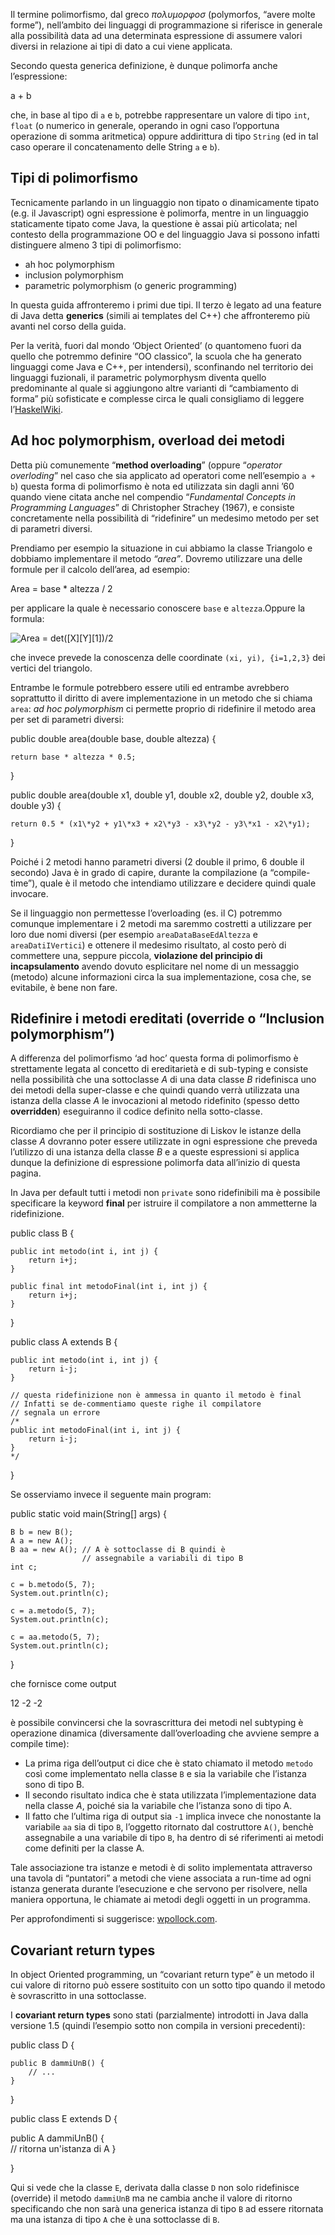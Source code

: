 Il termine polimorfismo, dal greco _πολυμορφοσ_ (polymorfos, “avere molte forme”), nell’ambito dei linguaggi di programmazione si riferisce in generale alla possibilità data ad una determinata espressione di assumere valori diversi in relazione ai tipi di dato a cui viene applicata.

Secondo questa generica definizione, è dunque polimorfa anche l’espressione:

a + b

che, in base al tipo di `a` e `b`, potrebbe rappresentare un valore di tipo `int`, `float` (o numerico in generale, operando in ogni caso l’opportuna operazione di somma aritmetica) oppure addirittura di tipo `String` (ed in tal caso operare il concatenamento delle String `a` e `b`).

Tipi di polimorfismo
--------------------

Tecnicamente parlando in un linguaggio non tipato o dinamicamente tipato (e.g. il Javascript) ogni espressione è polimorfa, mentre in un linguaggio staticamente tipato come Java, la questione è assai più articolata; nel contesto della programmazione OO e del linguaggio Java si possono infatti distinguere almeno 3 tipi di polimorfismo:

*   ah hoc polymorphism
*   inclusion polymorphism
*   parametric polymorphism (o generic programming)

In questa guida affronteremo i primi due tipi. Il terzo è legato ad una feature di Java detta **generics** (simili ai templates del C++) che affronteremo più avanti nel corso della guida.

Per la verità, fuori dal mondo ‘Object Oriented’ (o quantomeno fuori da quello che potremmo definire “OO classico”, la scuola che ha generato linguaggi come Java e C++, per intendersi), sconfinando nel territorio dei linguaggi fuzionali, il parametric polymorphysm diventa quello predominante al quale si aggiungono altre varianti di “cambiamento di forma” più sofisticate e complesse circa le quali consigliamo di leggere l’[HaskelWiki](http://www.haskell.org/haskellwiki/Polymorphism).

Ad hoc polymorphism, overload dei metodi
----------------------------------------

Detta più comunemente “**method overloading**” (oppure “_operator overloding_” nel caso che sia applicato ad operatori come nell’esempio `a + b`) questa forma di polimorfismo è nota ed utilizzata sin dagli anni ’60 quando viene citata anche nel compendio “_Fundamental Concepts in Programming Languages_” di Christopher Strachey (1967), e consiste concretamente nella possibilità di “ridefinire” un medesimo metodo per set di parametri diversi.

Prendiamo per esempio la situazione in cui abbiamo la classe Triangolo e dobbiamo implementare il metodo _“area”_. Dovremo utilizzare una delle formule per il calcolo dell’area, ad esempio:

Area = base * altezza / 2 

per applicare la quale è necessario conoscere `base` e `altezza`.Oppure la formula:

![Area = det([X][Y][1])/2](http://www.html.it/wp-content/uploads/2015/02/java23_01.png)

che invece prevede la conoscenza delle coordinate `(xi, yi), {i=1,2,3}` dei vertici del triangolo.

Entrambe le formule potrebbero essere utili ed entrambe avrebbero soprattutto il diritto di avere implementazione in un metodo che si chiama `area`: _ad hoc polymorphism_ ci permette proprio di ridefinire il metodo area per set di parametri diversi:

public double area(double base, double altezza) { 
    
	return base * altezza * 0.5;
}

public double area(double x1, double y1, 
                   double x2, double y2, 
                   double x3, double y3) { 
    
	return 0.5 * (x1\*y2 + y1\*x3 + x2\*y3 - x3\*y2 - y3\*x1 - x2\*y1); 
}

Poiché i 2 metodi hanno parametri diversi (2 double il primo, 6 double il secondo) Java è in grado di capire, durante la compilazione (a “compile-time”), quale è il metodo che intendiamo utilizzare e decidere quindi quale invocare.

Se il linguaggio non permettesse l’overloading (es. il C) potremmo comunque implementare i 2 metodi ma saremmo costretti a utilizzare per loro due nomi diversi (per esempio `areaDataBaseEdAltezza` e `areaDatiIVertici`) e ottenere il medesimo risultato, al costo però di commettere una, seppure piccola, **violazione del principio di incapsulamento** avendo dovuto esplicitare nel nome di un messaggio (metodo) alcune informazioni circa la sua implementazione, cosa che, se evitabile, è bene non fare.

Ridefinire i metodi ereditati (override o “Inclusion polymorphism”)
-------------------------------------------------------------------

A differenza del polimorfismo ‘ad hoc’ questa forma di polimorfismo è strettamente legata al concetto di ereditarietà e di sub-typing e consiste nella possibilità che una sottoclasse _A_ di una data classe _B_ ridefinisca uno dei metodi della super-classe e che quindi quando verrà utilizzata una istanza della classe _A_ le invocazioni al metodo ridefinito (spesso detto **overridden**) eseguiranno il codice definito nella sotto-classe.

Ricordiamo che per il principio di sostituzione di Liskov le istanze della classe _A_ dovranno poter essere utilizzate in ogni espressione che preveda l’utilizzo di una istanza della classe _B_ e a queste espressioni si applica dunque la definizione di espressione polimorfa data all’inizio di questa pagina.

In Java per default tutti i metodi non `private` sono ridefinibili ma è possibile specificare la keyword **final** per istruire il compilatore a non ammetterne la ridefinizione.

public class B {

	public int metodo(int i, int j) {
		return i+j;
    }
	
	public final int metodoFinal(int i, int j) {
		return i+j;
	}
}

public class A extends B {
	
	public int metodo(int i, int j) {
		return i-j;
	}
	
	// questa ridefinizione non è ammessa in quanto il metodo è final
	// Infatti se de-commentiamo queste righe il compilatore
	// segnala un errore
	/*
	public int metodoFinal(int i, int j) {
		return i-j;
	}
	*/
}

Se osserviamo invece il seguente main program:

public static void main(String\[\] args) {

	B b = new B();
	A a = new A();
	B aa = new A(); // A è sottoclasse di B quindi è 
                    // assegnabile a variabili di tipo B	 
	int c;	 
	
	c = b.metodo(5, 7);  
	System.out.println(c);
	
	c = a.metodo(5, 7);
	System.out.println(c);
	
	c = aa.metodo(5, 7);
	System.out.println(c);
}

che fornisce come output

12
-2
-2

è possibile convincersi che la sovrascrittura dei metodi nel subtyping è operazione dinamica (diversamente dall’overloading che avviene sempre a compile time):

*   La prima riga dell’output ci dice che è stato chiamato il metodo `metodo` così come implementato nella classe `B` e sia la variabile che l’istanza sono di tipo B.
*   Il secondo risultato indica che è stata utilizzata l’implementazione data nella classe _A_, poiché sia la variabile che l’istanza sono di tipo A.
*   Il fatto che l’ultima riga di output sia `-1` implica invece che nonostante la variabile `aa` sia di tipo `B`, l’oggetto ritornato dal costruttore `A()`, benchè assegnabile a una variabile di tipo `B`, ha dentro di sé riferimenti ai metodi come definiti per la classe A.

Tale associazione tra istanze e metodi è di solito implementata attraverso una tavola di “puntatori” a metodi che viene associata a run-time ad ogni istanza generata durante l’esecuzione e che servono per risolvere, nella maniera opportuna, le chiamate ai metodi degli oggetti in un programma.

Per approfondimenti si suggerisce: [wpollock.com](http://wpollock.com/Java/PolyMorphism.htm "titolo - link esterno").

Covariant return types
----------------------

In object Oriented programming, un “covariant return type” è un metodo il cui valore di ritorno può essere sostituito con un sotto tipo quando il metodo è sovrascritto in una sottoclasse.

I **covariant return types** sono stati (parzialmente) introdotti in Java dalla versione 1.5 (quindi l’esempio sotto non compila in versioni precedenti):

public class D {

	public B dammiUnB() { 
		// ...
	}  
}

public class E extends D {

   public A dammiUnB() {  
     // ritorna un'istanza di A 
   }
   
}

Qui si vede che la classe `E`, derivata dalla classe `D` non solo ridefinisce (override) il metodo `dammiUnB` ma ne cambia anche il valore di ritorno specificando che non sarà una generica istanza di tipo `B` ad essere ritornata ma una istanza di tipo `A` che è una sottoclasse di `B`.